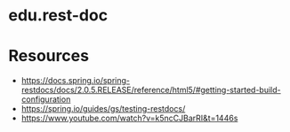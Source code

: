 # edu.rest-doc

# Resources
* https://docs.spring.io/spring-restdocs/docs/2.0.5.RELEASE/reference/html5/#getting-started-build-configuration
* https://spring.io/guides/gs/testing-restdocs/
* https://www.youtube.com/watch?v=k5ncCJBarRI&t=1446s